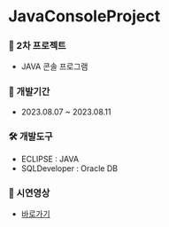 # JavaConsoleProject

### 🚩 2차 프로젝트
- JAVA 콘솔 프로그램

### 📅 개발기간
- 2023.08.07 ~ 2023.08.11

### 🛠️ 개발도구
- ECLIPSE : JAVA
- SQLDeveloper : Oracle DB

### 🎥 시연영상
- [ 바로가기 ](https://drive.google.com/file/d/1pu_J24qXOVbbjfWc6CM8FKNA9OAH6emq/view?usp=drive_link)
